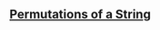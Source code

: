 ## <a href="https://www.codingninjas.com/codestudio/problems/permutations-of-a-string_985254?source=youtube&campaign=Recursion_Fraz&utm_source=youtube&utm_medium=affiliate&utm_campaign=Recursion_Fraz&leftPanelTab=0">Permutations of a String</a>